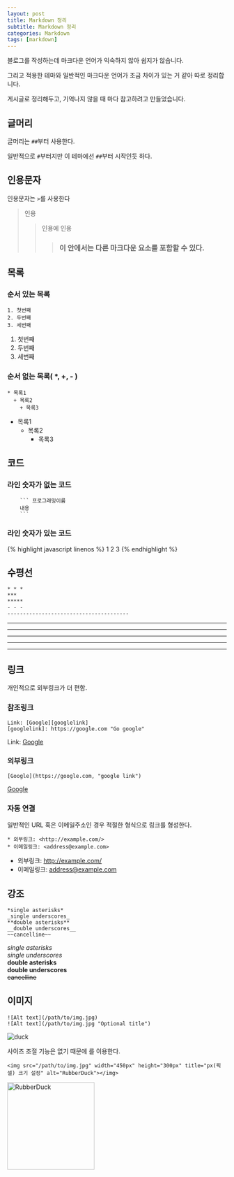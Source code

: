 ```yaml
---
layout: post
title: Markdown 정리
subtitle: Markdown 정리
categories: Markdown
tags: [markdown]
---
```


블로그를 작성하는데 마크다운 언어가 익숙하지 않아 쉽지가 않습니다.

그리고 적용한 테마와 일반적인 마크다운 언어가 조금 차이가 있는 거 같아 따로 정리합니다.

게시글로 정리해두고, 기억나지 않을 때 마다 참고하려고 만들었습니다.

## 글머리

글머리는 `##`부터 사용한다.

일반적으로 `#`부터지만 이 테마에선 `##`부터 시작인듯 하다.

## 인용문자

인용문자는 `>`를 사용한다

> 인용
> > 인용에 인용
> > > ### 이 안에서는 다른 마크다운 요소를 포함할 수 있다.

## 목록

### 순서 있는 목록

``` 목록
1. 첫번째
2. 두번째
3. 세번째
```

1. 첫번째
2. 두번째
3. 세번째

### 순서 없는 목록( *, +, - )

``` 목록
* 목록1
  + 목록2
    + 목록3
```
* 목록1
  + 목록2
    - 목록3

## 코드

### 라인 숫자가 없는 코드

``` 코드
    ``` 프로그래밍이름
    내용
    ```
```

### 라인 숫자가 있는 코드

{% highlight javascript linenos %}
1
2
3
{% endhighlight %}




## 수평선
```
* * *
***
*****
- - -
---------------------------------------
```

* * *
***
*****
- - -
---------------------------------------

## 링크

개인적으로 외부링크가 더 편함.

### 참조링크

``` 예시
Link: [Google][googlelink]
[googlelink]: https://google.com "Go google"
```

Link: [Google][googlelink]

[googlelink]: https://google.com "Go google"

### 외부링크

``` 예시
[Google](https://google.com, "google link")
```

[Google](https://google.com, "google link")

### 자동 연결

일반적인 URL 혹은 이메일주소인 경우 적절한 형식으로 링크를 형성한다.

``` 예시
* 외부링크: <http://example.com/>
* 이메일링크: <address@example.com>
```

* 외부링크: <http://example.com/>
* 이메일링크: <address@example.com>

## 강조

``` 예시
*single asterisks*
_single underscores_
**double asterisks**
__double underscores__
~~cancelline~~
```

*single asterisks*  
_single underscores_  
**double asterisks**  
__double underscores__  
~~cancelline~~  

## 이미지

``` 예시
![Alt text](/path/to/img.jpg)
![Alt text](/path/to/img.jpg "Optional title")
```

![duck](../../../../../assets/images/post/duck.jpg "title")

사이즈 조절 기능은 없기 때문에 <img width="" height=""></img>를 이용한다.

``` 예시
<img src="/path/to/img.jpg" width="450px" height="300px" title="px(픽셀) 크기 설정" alt="RubberDuck"></img>
```

<img src="../../../../../assets/images/post/duck.jpg" width="200px" height="200px" title="px(픽셀) 크기 설정" alt="RubberDuck">